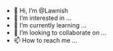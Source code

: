 - 👋 Hi, I’m @Lawnish
- 👀 I’m interested in ...
- 🌱 I’m currently learning ...
- 💞️ I’m looking to collaborate on ...
- 📫 How to reach me ...

<!---
Lawnish/Lawnish is a ✨ special ✨ repository because its `README.md` (this file) appears on your GitHub profile.
You can click the Preview link to take a look at your changes.
--->
